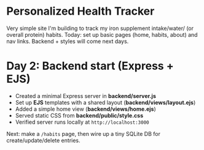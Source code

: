 # Personalized Health Tracker

Very simple site I'm building to track my iron supplement intake/water/ (or overall protein) habits.
Today: set up basic pages (home, habits, about) and nav links.
Backend + styles will come next days.

# Day 2: Backend start (Express + EJS)

- Created a minimal Express server in **backend/server.js**
- Set up **EJS** templates with a shared layout (**backend/views/layout.ejs**)
- Added a simple home view (**backend/views/home.ejs**)
- Served static CSS from **backend/public/style.css**
- Verified server runs locally at `http://localhost:3000`

Next: make a `/habits` page, then wire up a tiny SQLite DB for create/update/delete entries.
